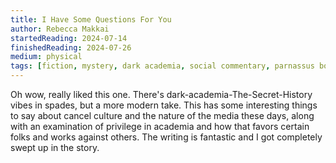 ```yaml
---
title: I Have Some Questions For You
author: Rebecca Makkai
startedReading: 2024-07-14
finishedReading: 2024-07-26
medium: physical
tags: [fiction, mystery, dark academia, social commentary, parnassus books]
---
```


Oh wow, really liked this one. There's dark-academia-The-Secret-History vibes in spades, but a more modern take. This has some interesting things to say about cancel culture and the nature of the media these days, along with an examination of privilege in academia and how that favors certain folks and works against others. The writing is fantastic and I got completely swept up in the story.
